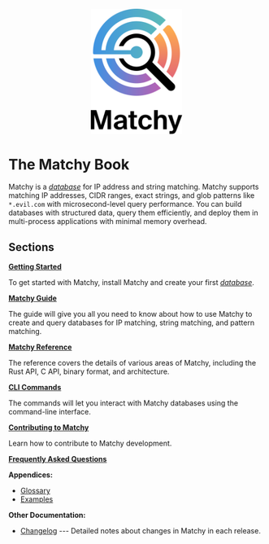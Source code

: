 <div style="text-align: center; margin: 2em 0;">
  <picture>
    <source srcset="images/logo-dark.svg" media="(prefers-color-scheme: dark)">
    <img src="images/logo-light.svg" alt="Matchy Logo" style="width: 180px;" />
  </picture>
</div>

# The Matchy Book

Matchy is a [*database*][def-database] for IP address and string matching. Matchy supports
matching IP addresses, CIDR ranges, exact strings, and glob patterns like `*.evil.com` with
microsecond-level query performance. You can build databases with structured data, query them
efficiently, and deploy them in multi-process applications with minimal memory overhead.

## Sections

**[Getting Started](getting-started/index.md)**

To get started with Matchy, install Matchy and create your first
[*database*][def-database].

**[Matchy Guide](guide/index.md)**

The guide will give you all you need to know about how to use Matchy to create
and query databases for IP matching, string matching, and pattern matching.

**[Matchy Reference](reference/index.md)**

The reference covers the details of various areas of Matchy, including the Rust API,
C API, binary format, and architecture.

**[CLI Commands](commands/index.md)**

The commands will let you interact with Matchy databases using the command-line interface.

**[Contributing to Matchy](contributing.md)**

Learn how to contribute to Matchy development.

**[Frequently Asked Questions](faq.md)**

**Appendices:**
* [Glossary](appendix/glossary.md)
* [Examples](appendix/examples.md)

**Other Documentation:**
* [Changelog](changelog.md)
  --- Detailed notes about changes in Matchy in each release.

[def-database]: ./appendix/glossary.md#database '"database" (glossary entry)'

